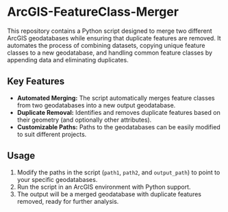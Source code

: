 # ArcGIS-FeatureClass-Merger

This repository contains a Python script designed to merge two different ArcGIS geodatabases while ensuring that duplicate features are removed. It automates the process of combining datasets, copying unique feature classes to a new geodatabase, and handling common feature classes by appending data and eliminating duplicates.

## Key Features

- **Automated Merging:** The script automatically merges feature classes from two geodatabases into a new output geodatabase.
- **Duplicate Removal:** Identifies and removes duplicate features based on their geometry (and optionally other attributes).
- **Customizable Paths:** Paths to the geodatabases can be easily modified to suit different projects.

## Usage

1. Modify the paths in the script (`path1`, `path2`, and `output_path`) to point to your specific geodatabases.
2. Run the script in an ArcGIS environment with Python support.
3. The output will be a merged geodatabase with duplicate features removed, ready for further analysis.
